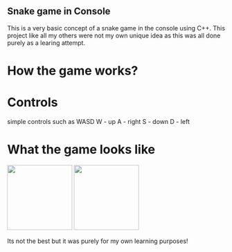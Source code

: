 ## Snake game in Console 

This is a very basic concept of a snake game in the console using C++. This project like all my others were not my own unique idea as this was all done purely as a learing attempt. 

# How the game works?

# Controls

simple controls such as WASD 
W - up 
A - right 
S - down 
D - left 

# What the game looks like 

<img src = "https://github.com/user-attachments/assets/4a1f6040-bda8-4e85-a8f3-1a1de68dee08" width = "150" />

<img src= "https://github.com/user-attachments/assets/d582d81a-bc6a-4318-870c-eede420f70e2" width = "150" />

Its not the best but it was purely for my own learning purposes!
